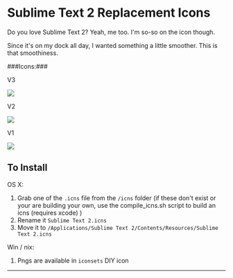 Sublime Text 2 Replacement Icons
==================

Do you love Sublime Text 2? Yeah, me too. I'm so-so on the icon though.

Since it's on my dock all day, I wanted something a little smoother. This is that smoothiness.

###Icons:###

V3

<img src="https://github.com/tw12lve/sublimetext2-icons/raw/master/iconsets/v2.iconset/icon_512.png">

V2

<img src="https://github.com/tw12lve/sublimetext2-icons/raw/master/iconsets/v2.iconset/icon_512.png">

V1

<img src="https://github.com/tw12lve/sublimetext2-icons/raw/master/pngs/v1.png">

## To Install ##

OS X: 

1. Grab one of the `.icns` file from the `/icns` folder (if these don't exist or your are building your own, use the compile_icns.sh script to build an icns (requires xcode) )
2. Rename it `Sublime Text 2.icns`
3. Move it to `/Applications/Sublime Text 2/Contents/Resources/Sublime Text 2.icns`

Win / nix:

1. Pngs are available in `iconsets` DIY icon

---